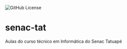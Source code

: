 ![GitHub License](https://img.shields.io/github/license/SaraPOliveira/senac-tat?style=for-the-badge)

# senac-tat
Aulas do curso técnico em Informática do Senac Tatuapé
